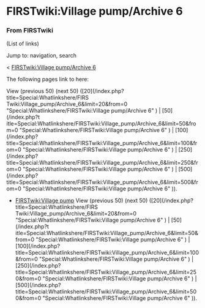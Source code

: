 # FIRSTwiki:Village pump/Archive 6

### From FIRSTwiki

(List of links)

Jump to: navigation, search

&lt; [FIRSTwiki:Village pump/Archive
6](/index.php?title=FIRSTwiki:Village_pump/Archive_6&redirect=no
"FIRSTwiki:Village pump/Archive 6" )  

The following pages link to here:

View (previous 50) (next 50) ([20](/index.php?title=Special:Whatlinkshere/FIRS
Twiki:Village_pump/Archive_6&limit=20&from=0
"Special:Whatlinkshere/FIRSTwiki:Village pump/Archive 6" ) | [50](/index.php?t
itle=Special:Whatlinkshere/FIRSTwiki:Village_pump/Archive_6&limit=50&from=0
"Special:Whatlinkshere/FIRSTwiki:Village pump/Archive 6" ) | [100](/index.php?
title=Special:Whatlinkshere/FIRSTwiki:Village_pump/Archive_6&limit=100&from=0
"Special:Whatlinkshere/FIRSTwiki:Village pump/Archive 6" ) | [250](/index.php?
title=Special:Whatlinkshere/FIRSTwiki:Village_pump/Archive_6&limit=250&from=0
"Special:Whatlinkshere/FIRSTwiki:Village pump/Archive 6" ) | [500](/index.php?
title=Special:Whatlinkshere/FIRSTwiki:Village_pump/Archive_6&limit=500&from=0
"Special:Whatlinkshere/FIRSTwiki:Village pump/Archive 6" )).

  * [FIRSTwiki:Village pump](/index.php/FIRSTwiki:Village_pump "FIRSTwiki:Village pump" )
View (previous 50) (next 50) ([20](/index.php?title=Special:Whatlinkshere/FIRS
Twiki:Village_pump/Archive_6&limit=20&from=0
"Special:Whatlinkshere/FIRSTwiki:Village pump/Archive 6" ) | [50](/index.php?t
itle=Special:Whatlinkshere/FIRSTwiki:Village_pump/Archive_6&limit=50&from=0
"Special:Whatlinkshere/FIRSTwiki:Village pump/Archive 6" ) | [100](/index.php?
title=Special:Whatlinkshere/FIRSTwiki:Village_pump/Archive_6&limit=100&from=0
"Special:Whatlinkshere/FIRSTwiki:Village pump/Archive 6" ) | [250](/index.php?
title=Special:Whatlinkshere/FIRSTwiki:Village_pump/Archive_6&limit=250&from=0
"Special:Whatlinkshere/FIRSTwiki:Village pump/Archive 6" ) | [500](/index.php?
title=Special:Whatlinkshere/FIRSTwiki:Village_pump/Archive_6&limit=500&from=0
"Special:Whatlinkshere/FIRSTwiki:Village pump/Archive 6" )).

